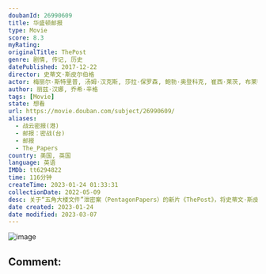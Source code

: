 ```yaml
---
doubanId: 26990609
title: 华盛顿邮报
type: Movie
score: 8.3
myRating: 
originalTitle: ThePost
genre: 剧情, 传记, 历史
datePublished: 2017-12-22
director: 史蒂文·斯皮尔伯格
actor: 梅丽尔·斯特里普, 汤姆·汉克斯, 莎拉·保罗森, 鲍勃·奥登科克, 崔西·莱茨, 布莱德利·惠特福德, 布鲁斯·格林伍德, 马修·瑞斯, 爱丽森·布里, 凯莉·库恩, 杰西·普莱蒙, 大卫·克罗斯, 扎克·伍兹, 帕特·希利, 约翰·鲁, 里克·霍姆斯, 菲利普·卡斯诺夫, 杰茜·缪勒, 斯塔克·桑德斯, 迈克尔·西里尔·克赖顿, 威尔·丹顿, 迪尔德丽·罗夫乔, 迈克尔·斯图巴, 贾斯汀·斯万, 加里·维尔姆斯, 卡德罗莎·奥娜·卡罗尔, 艾米·露斯
author: 丽兹·汉娜, 乔希·辛格
tags: [Movie]
state: 想看
url: https://movie.douban.com/subject/26990609/
aliases:
  - 战云密报(港)
  - 邮报：密战(台)
  - 邮报
  - The_Papers
country: 美国, 英国
language: 英语
IMDb: tt6294822
time: 116分钟
createTime: 2023-01-24 01:33:31
collectionDate: 2022-05-09
desc: 关于“五角大楼文件”泄密案（PentagonPapers）的新片《ThePost》，将史蒂文·斯皮尔伯格、汤姆·汉克斯与梅丽尔·斯特里普聚到了一起。斯皮尔伯格将作为导演与制片人身份参与制作，而影片...
date created: 2023-01-24
date modified: 2023-03-07
---
```


![image](p2505577378.jpg)

Comment:
---
